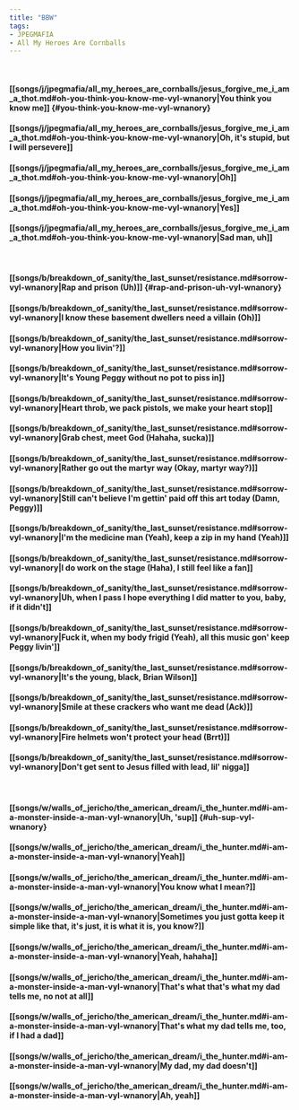 ```yaml
---
title: "BBW"
tags:
- JPEGMAFIA
- All My Heroes Are Cornballs
---
```

&nbsp;
#### [[songs/j/jpegmafia/all_my_heroes_are_cornballs/jesus_forgive_me_i_am_a_thot.md#oh-you-think-you-know-me-vyl-wnanory|You think you know me]] {#you-think-you-know-me-vyl-wnanory}
#### [[songs/j/jpegmafia/all_my_heroes_are_cornballs/jesus_forgive_me_i_am_a_thot.md#oh-you-think-you-know-me-vyl-wnanory|Oh, it's stupid, but I will persevere]]
#### [[songs/j/jpegmafia/all_my_heroes_are_cornballs/jesus_forgive_me_i_am_a_thot.md#oh-you-think-you-know-me-vyl-wnanory|Oh]]
#### [[songs/j/jpegmafia/all_my_heroes_are_cornballs/jesus_forgive_me_i_am_a_thot.md#oh-you-think-you-know-me-vyl-wnanory|Yes]]
#### [[songs/j/jpegmafia/all_my_heroes_are_cornballs/jesus_forgive_me_i_am_a_thot.md#oh-you-think-you-know-me-vyl-wnanory|Sad man, uh]]
&nbsp;
#### [[songs/b/breakdown_of_sanity/the_last_sunset/resistance.md#sorrow-vyl-wnanory|Rap and prison (Uh)]] {#rap-and-prison-uh-vyl-wnanory}
#### [[songs/b/breakdown_of_sanity/the_last_sunset/resistance.md#sorrow-vyl-wnanory|I know these basement dwellers need a villain (Oh)]]
#### [[songs/b/breakdown_of_sanity/the_last_sunset/resistance.md#sorrow-vyl-wnanory|How you livin'?]]
#### [[songs/b/breakdown_of_sanity/the_last_sunset/resistance.md#sorrow-vyl-wnanory|It's Young Peggy without no pot to piss in]]
#### [[songs/b/breakdown_of_sanity/the_last_sunset/resistance.md#sorrow-vyl-wnanory|Heart throb, we pack pistols, we make your heart stop]]
#### [[songs/b/breakdown_of_sanity/the_last_sunset/resistance.md#sorrow-vyl-wnanory|Grab chest, meet God (Hahaha, sucka)]]
#### [[songs/b/breakdown_of_sanity/the_last_sunset/resistance.md#sorrow-vyl-wnanory|Rather go out the martyr way (Okay, martyr way?)]]
#### [[songs/b/breakdown_of_sanity/the_last_sunset/resistance.md#sorrow-vyl-wnanory|Still can't believe I'm gettin' paid off this art today (Damn, Peggy)]]
#### [[songs/b/breakdown_of_sanity/the_last_sunset/resistance.md#sorrow-vyl-wnanory|I'm the medicine man (Yeah), keep a zip in my hand (Yeah)]]
#### [[songs/b/breakdown_of_sanity/the_last_sunset/resistance.md#sorrow-vyl-wnanory|I do work on the stage (Haha), I still feel like a fan]]
#### [[songs/b/breakdown_of_sanity/the_last_sunset/resistance.md#sorrow-vyl-wnanory|Uh, when I pass I hope everything I did matter to you, baby, if it didn't]]
#### [[songs/b/breakdown_of_sanity/the_last_sunset/resistance.md#sorrow-vyl-wnanory|Fuck it, when my body frigid (Yeah), all this music gon' keep Peggy livin']]
#### [[songs/b/breakdown_of_sanity/the_last_sunset/resistance.md#sorrow-vyl-wnanory|It's the young, black, Brian Wilson]]
#### [[songs/b/breakdown_of_sanity/the_last_sunset/resistance.md#sorrow-vyl-wnanory|Smile at these crackers who want me dead (Ack)]]
#### [[songs/b/breakdown_of_sanity/the_last_sunset/resistance.md#sorrow-vyl-wnanory|Fire helmets won't protect your head (Brrt)]]
#### [[songs/b/breakdown_of_sanity/the_last_sunset/resistance.md#sorrow-vyl-wnanory|Don't get sent to Jesus filled with lead, lil' nigga]]
&nbsp;
#### [[songs/w/walls_of_jericho/the_american_dream/i_the_hunter.md#i-am-a-monster-inside-a-man-vyl-wnanory|Uh, 'sup]] {#uh-sup-vyl-wnanory}
#### [[songs/w/walls_of_jericho/the_american_dream/i_the_hunter.md#i-am-a-monster-inside-a-man-vyl-wnanory|Yeah]]
#### [[songs/w/walls_of_jericho/the_american_dream/i_the_hunter.md#i-am-a-monster-inside-a-man-vyl-wnanory|You know what I mean?]]
#### [[songs/w/walls_of_jericho/the_american_dream/i_the_hunter.md#i-am-a-monster-inside-a-man-vyl-wnanory|Sometimes you just gotta keep it simple like that, it's just, it is what it is, you know?]]
#### [[songs/w/walls_of_jericho/the_american_dream/i_the_hunter.md#i-am-a-monster-inside-a-man-vyl-wnanory|Yeah, hahaha]]
#### [[songs/w/walls_of_jericho/the_american_dream/i_the_hunter.md#i-am-a-monster-inside-a-man-vyl-wnanory|That's what  that's what my dad tells me, no not at all]]
#### [[songs/w/walls_of_jericho/the_american_dream/i_the_hunter.md#i-am-a-monster-inside-a-man-vyl-wnanory|That's what my dad tells me, too, if I had a dad]]
#### [[songs/w/walls_of_jericho/the_american_dream/i_the_hunter.md#i-am-a-monster-inside-a-man-vyl-wnanory|My dad, my dad doesn't]]
#### [[songs/w/walls_of_jericho/the_american_dream/i_the_hunter.md#i-am-a-monster-inside-a-man-vyl-wnanory|Ah, yeah]]
